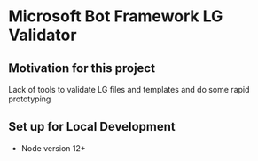 # Microsoft Bot Framework LG Validator

## Motivation for this project
Lack of tools to validate LG files and templates and do some rapid prototyping

## Set up for Local Development
- Node version 12+
